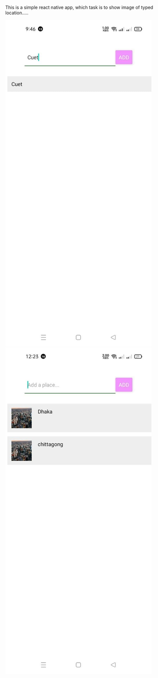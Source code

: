 <html>

<p>This is a simple react native app, which task is to show image of typed location.....</p>
<img src="./assets/dmeo.jpg" >

<img src="./assets/demo.jpg">

</html>
